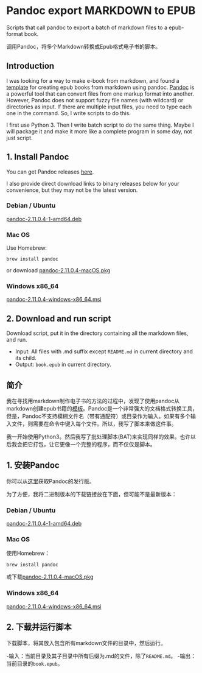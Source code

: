 # Pandoc export MARKDOWN to EPUB

Scripts that call pandoc to export a batch of markdown files to a epub-format book.

调用Pandoc，将多个Markdown转换成Epub格式电子书的脚本。

## Introduction

I was looking for a way to make e-book from markdown, and found a [template](https://github.com/johnpaulada/pandoc-markdown-book-template) for creating epub books from markdown using pandoc. [Pandoc](https://pandoc.org/) is a powerful tool that can convert files from one markup format into another. However, Pandoc does not support fuzzy file names (with wildcard) or directories as input. If there are multiple input files, you need to type each one in the command. So, I write scripts to do this.

I first use Python 3. Then I write batch script to do the same thing. Maybe I will package it and make it more like a complete program in some day, not just script.

## 1. Install Pandoc

You can get Pandoc releases [here](https://github.com/jgm/pandoc/releases).

I also provide direct download links to binary releases below for your convenience, but they may not be the latest version.

### Debian / Ubuntu

[pandoc-2.11.0.4-1-amd64.deb](https://github.com/jgm/pandoc/releases/download/2.11.0.4/pandoc-2.11.0.4-1-amd64.deb)

### Mac OS

Use Homebrew:

    brew install pandoc

or download [pandoc-2.11.0.4-macOS.pkg](https://github.com/jgm/pandoc/releases/download/2.11.0.4/pandoc-2.11.0.4-macOS.pkg)

### Windows x86_64

[pandoc-2.11.0.4-windows-x86_64.msi](https://github.com/jgm/pandoc/releases/download/2.11.0.4/pandoc-2.11.0.4-windows-x86_64.msi)

## 2. Download and run script

Download script, put it in the directory containing all the markdown files, and run.

- Input: All files with .md suffix except `README.md` in current directory and its child.
- Output: `book.epub` in current directory.

## 简介

我在寻找用markdown制作电子书的方法的过程中，发现了使用pandoc从markdown创建epub书籍的[模板](https://github.com/johnpaulada/pandoc-markdown-book-template)。Pandoc是一个非常强大的文档格式转换工具，但是，Pandoc不支持模糊文件名（带有通配符）或目录作为输入。如果有多个输入文件，则需要在命令中键入每个文件。所以，我写了脚本来做这件事。

我一开始使用Python3。然后我写了批处理脚本(BAT)来实现同样的效果。也许以后我会把它打包，让它更像一个完整的程序，而不仅仅是脚本。

## 1. 安装Pandoc

你可以从[这里](https://github.com/jgm/pandoc/releases)获取Pandoc的发行版。

为了方便，我将二进制版本的下载链接放在下面，但可能不是最新版本：

### Debian / Ubuntu

[pandoc-2.11.0.4-1-amd64.deb](https://github.com/jgm/pandoc/releases/download/2.11.0.4/pandoc-2.11.0.4-1-amd64.deb)

### Mac OS

使用Homebrew：

    brew install pandoc

或下载[pandoc-2.11.0.4-macOS.pkg](https://github.com/jgm/pandoc/releases/download/2.11.0.4/pandoc-2.11.0.4-macOS.pkg)

### Windows x86_64

[pandoc-2.11.0.4-windows-x86_64.msi](https://github.com/jgm/pandoc/releases/download/2.11.0.4/pandoc-2.11.0.4-windows-x86_64.msi)

## 2. 下载并运行脚本

下载脚本，将其放入包含所有markdown文件的目录中，然后运行。

-输入：当前目录及其子目录中所有后缀为.md的文件，除了`README.md`。
-输出：当前目录的`book.epub`。
